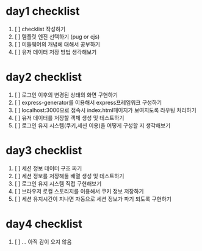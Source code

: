 # day1 checklist
1. [ ] checklist 작성하기
2. [ ] 템플릿 엔진 선택하기 (pug or ejs)
3. [ ] 미들웨어의 개념에 대해서 공부하기
4. [ ] 유저 데이터 저장 방법 생각해보기

# day2 checklist
1. [ ] 로그인 이후의 변경된 상태의 화면 구현하기
2. [ ] express-generator를 이용해서 express프레임워크 구성하기
3. [ ] localhost:3000으로 접속시 index.html페이지가 보여지도록 라우팅 처리하기
4. [ ] 유저 데이터를 저장할 객체 생성 및 테스트하기
5. [ ] 로그인 유지 시스템(쿠키,세션 이용)을 어떻게 구성할 지 생각해보기

# day3 checklist
1. [ ] 세션 정보 데이터 구조 짜기
2. [ ] 세션 정보를 저장해둘 배열 생성 및 테스트하기
3. [ ] 로그인 유지 시스템 직접 구현해보기
4. [ ] 브라우저 로컬 스토리지를 이용해서 쿠키 정보 저장하기
5. [ ] 세션 유지시간이 지나면 자동으로 세션 정보가 파기 되도록 구현하기

# day4 checklist
1. [ ] ... 아직 감이 오지 않음